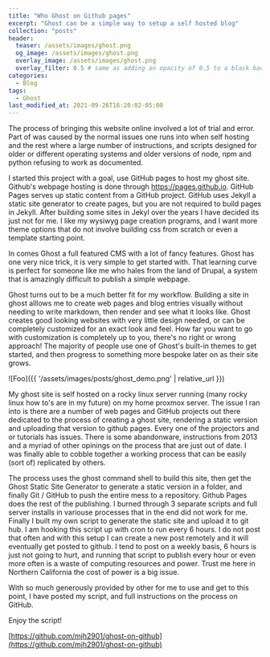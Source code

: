 ```yaml
---
title: "Who Ghost on Github pages"
excerpt: "Ghost can be a simple way to setup a self hosted blog"
collection: "posts"
header:
  teaser: /assets/images/ghost.png
  og_image: /assets/images/ghost.png
  overlay_image: /assets/images/ghost.png
  overlay_filter: 0.5 # same as adding an opacity of 0.5 to a black background
categories:
  - Blog
tags:
  - Ghost
last_modified_at: 2021-09-26T16:20:02-05:00
---
```


The process of bringing this website online involved a lot of trial and error.  Part of was caused by the normal issues one runs into when self hosting and the rest where a large number of instructions, and scripts designed for older or different operating systems and older versions of node, npm and python refusing to work as documented.    

I started this project with a goal, use GitHub pages to host my ghost site.  Github's webpage hosting is done through https://pages.github.io.  GitHub Pages serves up static content from a GitHub project.  GitHub uses Jekyll a static site generator to create pages, but you are not required to build pages in Jekyll.  After building some sites in Jekyl over the years I have decided its just not for me.  I like my wysiwyg page creation programs, and I want more theme options that do not involve building css from scratch or even a template starting point.  

In comes Ghost a full featured CMS with a lot of fancy features.  Ghost has one very nice trick, it is very simple to get started with.  That learning curve is perfect for someone like me who hales from the land of Drupal, a system that is amazingly difficult to publish a simple webpage.

Ghost turns out to be a much better fit for my workflow.  Building a site in ghost alllows me to create web pages and blog entries visually without needing to write markdown, then render and see what it looks like.  Ghost creates good looking websites with very little design needed, or can be completely customized for an exact look and feel.  How far you want to go with customization is completely up to you, there's no right or wrong approach! The majority of people use one of Ghost's built-in themes to get started, and then progress to something more bespoke later on as their site grows.  

![Foo]({{ '/assets/images/posts/ghost_demo.png' | relative_url }})

My ghost site is self hosted on a rocky linux server running (many rocky linux how to's are in my future) on my home proxmox server.  The issue I ran into is there are a number of web pages and GitHub projects out there dedicated to the process of creating a ghost site, rendering a static version and uploading that version to github pages.  Every one of the projectors and or tutorials has issues.  There is some abandonware, instructions from 2013 and a myriad of other opinings on the process that are just out of date.  I was finally able to cobble together a working process that can be easily (sort of) replicated by others.  

The process uses the ghost command shell to build this site, then get the Ghost Static Site Generator to generate a static version in a folder, and finally Git / GitHub to push the entire mess to a repository.  Github Pages does the rest of the publishing.  I burned through 3 separate scripts and full server installs in variouse processes that in the end did not work for me.  Finally I built my own script to generate the static site and upload it to git hub.  I am hooking this script up with cron to run every 6 hours.  I do not post that often and with this setup I can create a new post remotely and it will eventually get posted to github.  I tend to post on a weekly basis, 6 hours is just not going to hurt, and running that script to publish every hour or even more often is a waste of computing resources and power.  Trust me here in Northern California the cost of power is a big issue.

With so much generously provided by other for me to use and get to this point, I have posted my script, and full instructions on the process on GitHub.

Enjoy the script!

[https://github.com/mjh2901/ghost-on-github](https://github.com/mjh2901/ghost-on-github)